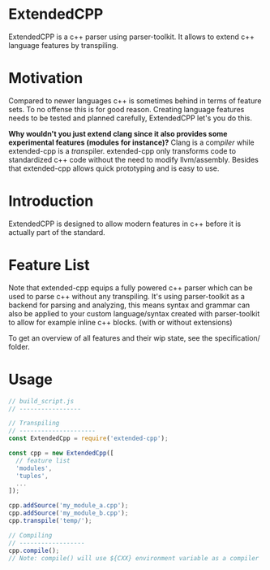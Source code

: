 # ExtendedCPP
ExtendedCPP is a c++ parser using parser-toolkit. It allows to extend c++ language features by transpiling.

# Motivation
Compared to newer languages c++ is sometimes behind in terms of feature sets. To no offense this is for good reason.
Creating language features needs to be tested and planned carefully, ExtendedCPP let's you do this.


**Why wouldn't you just extend clang since it also provides some experimental features (modules for instance)?**
Clang is a com*piler* while extended-cpp is a *trans*piler. extended-cpp only transforms code to standardized c++ code 
without the need to modify llvm/assembly. Besides that extended-cpp allows quick prototyping and is easy to use.

# Introduction
ExtendedCPP is designed to allow modern features in c++ before it is actually part of the standard.

# Feature List
Note that extended-cpp equips a fully powered c++ parser which can be used to parse c++ without any transpiling.
It's using parser-toolkit as a backend for parsing and analyzing, this means syntax and grammar can also
be applied to your custom language/syntax created with parser-toolkit to allow for example inline c++ blocks. (with or without extensions)

To get an overview of all features and their wip state, see the specification/ folder.

# Usage
```js
// build_script.js
// -----------------

// Transpiling
// ---------------------
const ExtendedCpp = require('extended-cpp');

const cpp = new ExtendedCpp([
  // feature list
  'modules',
  'tuples',
  ...
]);

cpp.addSource('my_module_a.cpp');
cpp.addSource('my_module_b.cpp');
cpp.transpile('temp/');

// Compiling
// ------------------
cpp.compile();
// Note: compile() will use ${CXX} environment variable as a compiler

```
